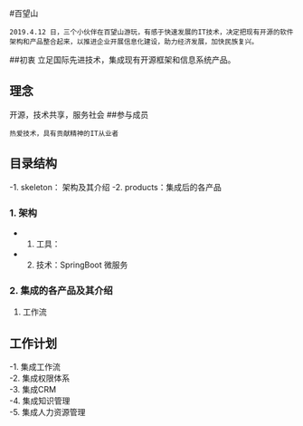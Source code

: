 #百望山

    2019.4.12 日，三个小伙伴在百望山游玩，有感于快速发展的IT技术，决定把现有开源的软件架构和产品整合起来，以推进企业开展信息化建设，助力经济发展，加快民族复兴。
    
##初衷
    立足国际先进技术，集成现有开源框架和信息系统产品。
## 理念
   开源，技术共享，服务社会
##参与成员

    热爱技术，具有贡献精神的IT从业者

## 目录结构

-1. skeleton： 架构及其介绍
-2. products：集成后的各产品

### 1. 架构

- 1. 工具：
- 2. 技术：SpringBoot 微服务

### 2. 集成的各产品及其介绍

1. 工作流  


## 工作计划

-1. 集成工作流  
-2. 集成权限体系  
-3. 集成CRM  
-4. 集成知识管理  
-5. 集成人力资源管理  

